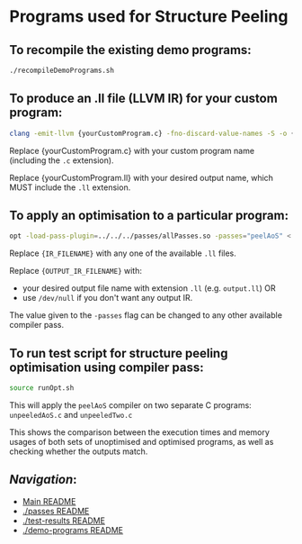 # Programs used for Structure Peeling

## To recompile the existing demo programs:

```bash
./recompileDemoPrograms.sh
```

## To produce an .ll file (LLVM IR) for your custom program:

```bash
clang -emit-llvm {yourCustomProgram.c} -fno-discard-value-names -S -o {yourCustomProgram.ll}
```

Replace {yourCustomProgram.c} with your custom program name (including the `.c` extension).

Replace {yourCustomProgram.ll} with your desired output name, which MUST include the `.ll` extension.

## To apply an optimisation to a particular program:

```bash
opt -load-pass-plugin=../../../passes/allPasses.so -passes="peelAoS" < {INPUT_IR_FILENAME} > {OUTPUT_IR_FILENAME}
```

Replace `{IR_FILENAME}` with any one of the available `.ll` files.

Replace `{OUTPUT_IR_FILENAME}` with:
-  your desired output file name with extension `.ll` (e.g. `output.ll`)
OR 
- use `/dev/null` if you don't want any output IR.

The value given to the `-passes` flag can be changed to any other available compiler pass.

## To run test script for structure peeling optimisation using compiler pass:

```bash
source runOpt.sh
```

This will apply the `peelAoS` compiler on two separate C programs: `unpeeledAoS.c` and `unpeeledTwo.c`

This shows the comparison between the execution times and memory usages of both sets of unoptimised and optimised programs, as well as checking whether the outputs match.

## *Navigation*:

- [Main README](../../../README.md)
- [./passes README](../../../passes/README.md)
- [./test-results README](../../../test-results/README.md)
- [./demo-programs README](../../README.md)